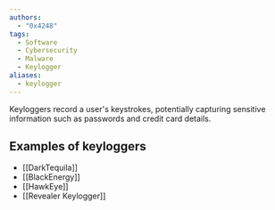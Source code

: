 ```yaml
---
authors:
  - "0x4248"
tags:
  - Software
  - Cybersecurity
  - Malware
  - Keylogger
aliases:
  - keylogger
---
```

Keyloggers record a user's keystrokes, potentially capturing sensitive information such as passwords and credit card details.

## Examples of keyloggers
- [[DarkTequila]]
- [[BlackEnergy]]
- [[HawkEye]]
- [[Revealer Keylogger]]